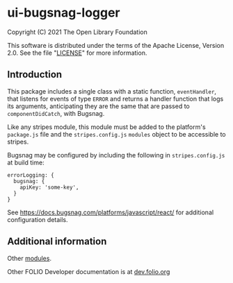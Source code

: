 # ui-bugsnag-logger

Copyright (C) 2021 The Open Library Foundation

This software is distributed under the terms of the Apache License,
Version 2.0. See the file "[LICENSE](LICENSE)" for more information.

## Introduction

This package includes a single class with a static function, `eventHandler`,
that listens for events of type `ERROR` and returns a handler function
that logs its arguments, anticipating they are the same that are passed
to `componentDidCatch`, with Bugsnag.

Like any stripes module, this module must be added to the platform's
`package.js` file and the `stripes.config.js` `modules` object to be
accessible to stripes.

Bugsnag may be configured by including the following in `stripes.config.js`
at build time:

```
errorLogging: {
  bugsnag: {
    apiKey: 'some-key',
  }
}
```

See https://docs.bugsnag.com/platforms/javascript/react/ for additional
configuration details.

## Additional information

Other [modules](https://dev.folio.org/source-code/#client-side).

Other FOLIO Developer documentation is at [dev.folio.org](https://dev.folio.org/)
